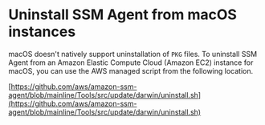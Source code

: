 # Uninstall SSM Agent from macOS instances<a name="sysman-uninstall-agent-macos"></a>

macOS doesn't natively support uninstallation of `PKG` files\. To uninstall SSM Agent from an Amazon Elastic Compute Cloud \(Amazon EC2\) instance for macOS, you can use the AWS managed script from the following location\.

[https://github.com/aws/amazon-ssm-agent/blob/mainline/Tools/src/update/darwin/uninstall.sh](https://github.com/aws/amazon-ssm-agent/blob/mainline/Tools/src/update/darwin/uninstall.sh)